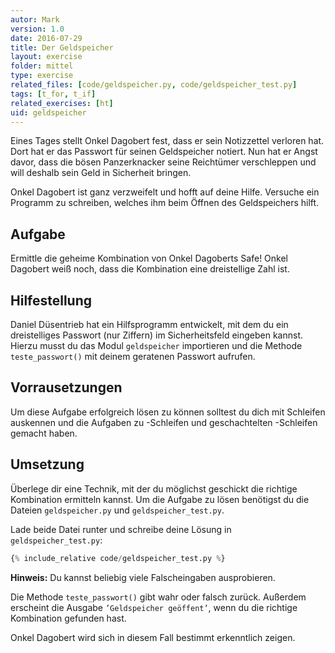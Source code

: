 ```yaml
---
autor: Mark  
version: 1.0  
date: 2016-07-29
title: Der Geldspeicher  
layout: exercise
folder: mittel
type: exercise
related_files: [code/geldspeicher.py, code/geldspeicher_test.py]
tags: [t_for, t_if]
related_exercises: [ht]
uid: geldspeicher
---
```


Eines Tages stellt Onkel Dagobert fest, dass er sein Notizzettel
verloren hat. Dort hat er das Passwort für seinen Geldspeicher notiert.
Nun hat er Angst davor, dass die bösen Panzerknacker seine Reichtümer
verschleppen und will deshalb sein Geld in Sicherheit bringen.

Onkel Dagobert ist ganz verzweifelt und hofft auf deine Hilfe. Versuche
ein Programm zu schreiben, welches ihm beim Öffnen des Geldspeichers
hilft.

## Aufgabe

Ermittle die geheime Kombination von Onkel Dagoberts Safe! Onkel Dagobert weiß noch, dass die Kombination eine dreistellige Zahl ist.

## Hilfestellung
Daniel Düsentrieb hat ein Hilfsprogramm entwickelt, mit dem du ein
dreistelliges Passwort (nur Ziffern) im Sicherheitsfeld eingeben kannst.
Hierzu musst du das Modul `geldspeicher` importieren und die Methode
`teste_passwort()` mit deinem geratenen Passwort aufrufen.

## Vorrausetzungen

Um diese Aufgabe erfolgreich lösen zu können solltest du dich mit
Schleifen auskennen und die Aufgaben zu -Schleifen und geschachtelten
-Schleifen gemacht haben.

## Umsetzung

Überlege dir eine Technik, mit der du möglichst geschickt die richtige
Kombination ermitteln kannst.
Um die Aufgabe zu lösen benötigst du die Dateien `geldspeicher.py` und `geldspeicher_test.py`.

Lade beide Datei runter und schreibe deine Lösung in `geldspeicher_test.py`:

```python
{% include_relative code/geldspeicher_test.py %}
```

**Hinweis:** Du kannst beliebig viele Falscheingaben ausprobieren.  


Die Methode `teste_passwort()` gibt wahr oder falsch zurück. Außerdem
erscheint die Ausgabe `’Geldspeicher geöffent’`, wenn du die richtige
Kombination gefunden hast.

Onkel Dagobert wird sich in diesem Fall bestimmt erkenntlich zeigen.
